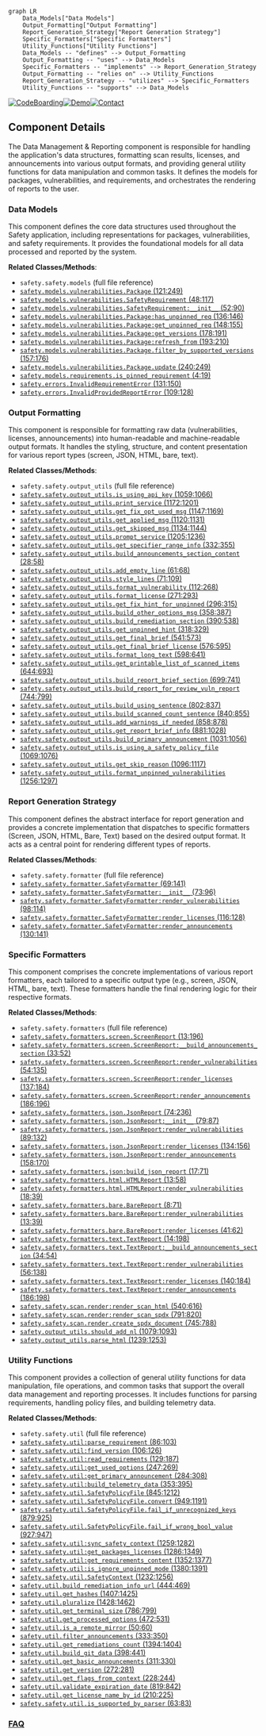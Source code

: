 ```mermaid
graph LR
    Data_Models["Data Models"]
    Output_Formatting["Output Formatting"]
    Report_Generation_Strategy["Report Generation Strategy"]
    Specific_Formatters["Specific Formatters"]
    Utility_Functions["Utility Functions"]
    Data_Models -- "defines" --> Output_Formatting
    Output_Formatting -- "uses" --> Data_Models
    Specific_Formatters -- "implements" --> Report_Generation_Strategy
    Output_Formatting -- "relies on" --> Utility_Functions
    Report_Generation_Strategy -- "utilizes" --> Specific_Formatters
    Utility_Functions -- "supports" --> Data_Models
```
[![CodeBoarding](https://img.shields.io/badge/Generated%20by-CodeBoarding-9cf?style=flat-square)](https://github.com/CodeBoarding/CodeBoarding)[![Demo](https://img.shields.io/badge/Try%20our-Demo-blue?style=flat-square)](https://www.codeboarding.org/demo)[![Contact](https://img.shields.io/badge/Contact%20us%20-%20contact@codeboarding.org-lightgrey?style=flat-square)](mailto:contact@codeboarding.org)

## Component Details

The Data Management & Reporting component is responsible for handling the application's data structures, formatting scan results, licenses, and announcements into various output formats, and providing general utility functions for data manipulation and common tasks. It defines the models for packages, vulnerabilities, and requirements, and orchestrates the rendering of reports to the user.

### Data Models
This component defines the core data structures used throughout the Safety application, including representations for packages, vulnerabilities, and safety requirements. It provides the foundational models for all data processed and reported by the system.


**Related Classes/Methods**:

- `safety.safety.models` (full file reference)
- <a href="https://github.com/pyupio/safety/blob/master/safety/models/vulnerabilities.py#L121-L249" target="_blank" rel="noopener noreferrer">`safety.models.vulnerabilities.Package` (121:249)</a>
- <a href="https://github.com/pyupio/safety/blob/master/safety/models/vulnerabilities.py#L48-L117" target="_blank" rel="noopener noreferrer">`safety.models.vulnerabilities.SafetyRequirement` (48:117)</a>
- <a href="https://github.com/pyupio/safety/blob/master/safety/models/vulnerabilities.py#L52-L90" target="_blank" rel="noopener noreferrer">`safety.models.vulnerabilities.SafetyRequirement:__init__` (52:90)</a>
- <a href="https://github.com/pyupio/safety/blob/master/safety/models/vulnerabilities.py#L136-L146" target="_blank" rel="noopener noreferrer">`safety.models.vulnerabilities.Package:has_unpinned_req` (136:146)</a>
- <a href="https://github.com/pyupio/safety/blob/master/safety/models/vulnerabilities.py#L148-L155" target="_blank" rel="noopener noreferrer">`safety.models.vulnerabilities.Package:get_unpinned_req` (148:155)</a>
- <a href="https://github.com/pyupio/safety/blob/master/safety/models/vulnerabilities.py#L178-L191" target="_blank" rel="noopener noreferrer">`safety.models.vulnerabilities.Package:get_versions` (178:191)</a>
- <a href="https://github.com/pyupio/safety/blob/master/safety/models/vulnerabilities.py#L193-L210" target="_blank" rel="noopener noreferrer">`safety.models.vulnerabilities.Package:refresh_from` (193:210)</a>
- <a href="https://github.com/pyupio/safety/blob/master/safety/models/vulnerabilities.py#L157-L176" target="_blank" rel="noopener noreferrer">`safety.models.vulnerabilities.Package.filter_by_supported_versions` (157:176)</a>
- <a href="https://github.com/pyupio/safety/blob/master/safety/models/vulnerabilities.py#L240-L249" target="_blank" rel="noopener noreferrer">`safety.models.vulnerabilities.Package.update` (240:249)</a>
- <a href="https://github.com/pyupio/safety/blob/master/safety/models/requirements.py#L4-L19" target="_blank" rel="noopener noreferrer">`safety.models.requirements.is_pinned_requirement` (4:19)</a>
- <a href="https://github.com/pyupio/safety/blob/master/safety/errors.py#L131-L150" target="_blank" rel="noopener noreferrer">`safety.errors.InvalidRequirementError` (131:150)</a>
- <a href="https://github.com/pyupio/safety/blob/master/safety/errors.py#L109-L128" target="_blank" rel="noopener noreferrer">`safety.errors.InvalidProvidedReportError` (109:128)</a>


### Output Formatting
This component is responsible for formatting raw data (vulnerabilities, licenses, announcements) into human-readable and machine-readable output formats. It handles the styling, structure, and content presentation for various report types (screen, JSON, HTML, bare, text).


**Related Classes/Methods**:

- `safety.safety.output_utils` (full file reference)
- <a href="https://github.com/pyupio/safety/blob/master/safety/output_utils.py#L1059-L1066" target="_blank" rel="noopener noreferrer">`safety.safety.output_utils.is_using_api_key` (1059:1066)</a>
- <a href="https://github.com/pyupio/safety/blob/master/safety/output_utils.py#L1172-L1201" target="_blank" rel="noopener noreferrer">`safety.safety.output_utils.print_service` (1172:1201)</a>
- <a href="https://github.com/pyupio/safety/blob/master/safety/output_utils.py#L1147-L1169" target="_blank" rel="noopener noreferrer">`safety.safety.output_utils.get_fix_opt_used_msg` (1147:1169)</a>
- <a href="https://github.com/pyupio/safety/blob/master/safety/output_utils.py#L1120-L1131" target="_blank" rel="noopener noreferrer">`safety.safety.output_utils.get_applied_msg` (1120:1131)</a>
- <a href="https://github.com/pyupio/safety/blob/master/safety/output_utils.py#L1134-L1144" target="_blank" rel="noopener noreferrer">`safety.safety.output_utils.get_skipped_msg` (1134:1144)</a>
- <a href="https://github.com/pyupio/safety/blob/master/safety/output_utils.py#L1205-L1236" target="_blank" rel="noopener noreferrer">`safety.safety.output_utils.prompt_service` (1205:1236)</a>
- <a href="https://github.com/pyupio/safety/blob/master/safety/output_utils.py#L332-L355" target="_blank" rel="noopener noreferrer">`safety.safety.output_utils.get_specifier_range_info` (332:355)</a>
- <a href="https://github.com/pyupio/safety/blob/master/safety/output_utils.py#L28-L58" target="_blank" rel="noopener noreferrer">`safety.safety.output_utils.build_announcements_section_content` (28:58)</a>
- <a href="https://github.com/pyupio/safety/blob/master/safety/output_utils.py#L61-L68" target="_blank" rel="noopener noreferrer">`safety.safety.output_utils.add_empty_line` (61:68)</a>
- <a href="https://github.com/pyupio/safety/blob/master/safety/output_utils.py#L71-L109" target="_blank" rel="noopener noreferrer">`safety.safety.output_utils.style_lines` (71:109)</a>
- <a href="https://github.com/pyupio/safety/blob/master/safety/output_utils.py#L112-L268" target="_blank" rel="noopener noreferrer">`safety.safety.output_utils.format_vulnerability` (112:268)</a>
- <a href="https://github.com/pyupio/safety/blob/master/safety/output_utils.py#L271-L293" target="_blank" rel="noopener noreferrer">`safety.safety.output_utils.format_license` (271:293)</a>
- <a href="https://github.com/pyupio/safety/blob/master/safety/output_utils.py#L296-L315" target="_blank" rel="noopener noreferrer">`safety.safety.output_utils.get_fix_hint_for_unpinned` (296:315)</a>
- <a href="https://github.com/pyupio/safety/blob/master/safety/output_utils.py#L358-L387" target="_blank" rel="noopener noreferrer">`safety.safety.output_utils.build_other_options_msg` (358:387)</a>
- <a href="https://github.com/pyupio/safety/blob/master/safety/output_utils.py#L390-L538" target="_blank" rel="noopener noreferrer">`safety.safety.output_utils.build_remediation_section` (390:538)</a>
- <a href="https://github.com/pyupio/safety/blob/master/safety/output_utils.py#L318-L329" target="_blank" rel="noopener noreferrer">`safety.safety.output_utils.get_unpinned_hint` (318:329)</a>
- <a href="https://github.com/pyupio/safety/blob/master/safety/output_utils.py#L541-L573" target="_blank" rel="noopener noreferrer">`safety.safety.output_utils.get_final_brief` (541:573)</a>
- <a href="https://github.com/pyupio/safety/blob/master/safety/output_utils.py#L576-L595" target="_blank" rel="noopener noreferrer">`safety.safety.output_utils.get_final_brief_license` (576:595)</a>
- <a href="https://github.com/pyupio/safety/blob/master/safety/output_utils.py#L598-L641" target="_blank" rel="noopener noreferrer">`safety.safety.output_utils.format_long_text` (598:641)</a>
- <a href="https://github.com/pyupio/safety/blob/master/safety/output_utils.py#L644-L693" target="_blank" rel="noopener noreferrer">`safety.safety.output_utils.get_printable_list_of_scanned_items` (644:693)</a>
- <a href="https://github.com/pyupio/safety/blob/master/safety/output_utils.py#L699-L741" target="_blank" rel="noopener noreferrer">`safety.safety.output_utils.build_report_brief_section` (699:741)</a>
- <a href="https://github.com/pyupio/safety/blob/master/safety/output_utils.py#L744-L799" target="_blank" rel="noopener noreferrer">`safety.safety.output_utils.build_report_for_review_vuln_report` (744:799)</a>
- <a href="https://github.com/pyupio/safety/blob/master/safety/output_utils.py#L802-L837" target="_blank" rel="noopener noreferrer">`safety.safety.output_utils.build_using_sentence` (802:837)</a>
- <a href="https://github.com/pyupio/safety/blob/master/safety/output_utils.py#L840-L855" target="_blank" rel="noopener noreferrer">`safety.safety.output_utils.build_scanned_count_sentence` (840:855)</a>
- <a href="https://github.com/pyupio/safety/blob/master/safety/output_utils.py#L858-L878" target="_blank" rel="noopener noreferrer">`safety.safety.output_utils.add_warnings_if_needed` (858:878)</a>
- <a href="https://github.com/pyupio/safety/blob/master/safety/output_utils.py#L881-L1028" target="_blank" rel="noopener noreferrer">`safety.safety.output_utils.get_report_brief_info` (881:1028)</a>
- <a href="https://github.com/pyupio/safety/blob/master/safety/output_utils.py#L1031-L1056" target="_blank" rel="noopener noreferrer">`safety.safety.output_utils.build_primary_announcement` (1031:1056)</a>
- <a href="https://github.com/pyupio/safety/blob/master/safety/output_utils.py#L1069-L1076" target="_blank" rel="noopener noreferrer">`safety.safety.output_utils.is_using_a_safety_policy_file` (1069:1076)</a>
- <a href="https://github.com/pyupio/safety/blob/master/safety/output_utils.py#L1096-L1117" target="_blank" rel="noopener noreferrer">`safety.safety.output_utils.get_skip_reason` (1096:1117)</a>
- <a href="https://github.com/pyupio/safety/blob/master/safety/output_utils.py#L1256-L1297" target="_blank" rel="noopener noreferrer">`safety.safety.output_utils.format_unpinned_vulnerabilities` (1256:1297)</a>


### Report Generation Strategy
This component defines the abstract interface for report generation and provides a concrete implementation that dispatches to specific formatters (Screen, JSON, HTML, Bare, Text) based on the desired output format. It acts as a central point for rendering different types of reports.


**Related Classes/Methods**:

- `safety.safety.formatter` (full file reference)
- <a href="https://github.com/pyupio/safety/blob/master/safety/formatter.py#L69-L141" target="_blank" rel="noopener noreferrer">`safety.safety.formatter.SafetyFormatter` (69:141)</a>
- <a href="https://github.com/pyupio/safety/blob/master/safety/formatter.py#L73-L96" target="_blank" rel="noopener noreferrer">`safety.safety.formatter.SafetyFormatter:__init__` (73:96)</a>
- <a href="https://github.com/pyupio/safety/blob/master/safety/formatter.py#L98-L114" target="_blank" rel="noopener noreferrer">`safety.safety.formatter.SafetyFormatter:render_vulnerabilities` (98:114)</a>
- <a href="https://github.com/pyupio/safety/blob/master/safety/formatter.py#L116-L128" target="_blank" rel="noopener noreferrer">`safety.safety.formatter.SafetyFormatter:render_licenses` (116:128)</a>
- <a href="https://github.com/pyupio/safety/blob/master/safety/formatter.py#L130-L141" target="_blank" rel="noopener noreferrer">`safety.safety.formatter.SafetyFormatter:render_announcements` (130:141)</a>


### Specific Formatters
This component comprises the concrete implementations of various report formatters, each tailored to a specific output type (e.g., screen, JSON, HTML, bare, text). These formatters handle the final rendering logic for their respective formats.


**Related Classes/Methods**:

- `safety.safety.formatters` (full file reference)
- <a href="https://github.com/pyupio/safety/blob/master/safety/formatters/screen.py#L13-L196" target="_blank" rel="noopener noreferrer">`safety.safety.formatters.screen.ScreenReport` (13:196)</a>
- <a href="https://github.com/pyupio/safety/blob/master/safety/formatters/screen.py#L33-L52" target="_blank" rel="noopener noreferrer">`safety.safety.formatters.screen.ScreenReport:__build_announcements_section` (33:52)</a>
- <a href="https://github.com/pyupio/safety/blob/master/safety/formatters/screen.py#L54-L135" target="_blank" rel="noopener noreferrer">`safety.safety.formatters.screen.ScreenReport:render_vulnerabilities` (54:135)</a>
- <a href="https://github.com/pyupio/safety/blob/master/safety/formatters/screen.py#L137-L184" target="_blank" rel="noopener noreferrer">`safety.safety.formatters.screen.ScreenReport:render_licenses` (137:184)</a>
- <a href="https://github.com/pyupio/safety/blob/master/safety/formatters/screen.py#L186-L196" target="_blank" rel="noopener noreferrer">`safety.safety.formatters.screen.ScreenReport:render_announcements` (186:196)</a>
- <a href="https://github.com/pyupio/safety/blob/master/safety/formatters/json.py#L74-L236" target="_blank" rel="noopener noreferrer">`safety.safety.formatters.json.JsonReport` (74:236)</a>
- <a href="https://github.com/pyupio/safety/blob/master/safety/formatters/json.py#L79-L87" target="_blank" rel="noopener noreferrer">`safety.safety.formatters.json.JsonReport:__init__` (79:87)</a>
- <a href="https://github.com/pyupio/safety/blob/master/safety/formatters/json.py#L89-L132" target="_blank" rel="noopener noreferrer">`safety.safety.formatters.json.JsonReport:render_vulnerabilities` (89:132)</a>
- <a href="https://github.com/pyupio/safety/blob/master/safety/formatters/json.py#L134-L156" target="_blank" rel="noopener noreferrer">`safety.safety.formatters.json.JsonReport:render_licenses` (134:156)</a>
- <a href="https://github.com/pyupio/safety/blob/master/safety/formatters/json.py#L158-L170" target="_blank" rel="noopener noreferrer">`safety.safety.formatters.json.JsonReport:render_announcements` (158:170)</a>
- <a href="https://github.com/pyupio/safety/blob/master/safety/formatters/json.py#L17-L71" target="_blank" rel="noopener noreferrer">`safety.safety.formatters.json:build_json_report` (17:71)</a>
- <a href="https://github.com/pyupio/safety/blob/master/safety/formatters/html.py#L13-L58" target="_blank" rel="noopener noreferrer">`safety.safety.formatters.html.HTMLReport` (13:58)</a>
- <a href="https://github.com/pyupio/safety/blob/master/safety/formatters/html.py#L18-L39" target="_blank" rel="noopener noreferrer">`safety.safety.formatters.html.HTMLReport:render_vulnerabilities` (18:39)</a>
- <a href="https://github.com/pyupio/safety/blob/master/safety/formatters/bare.py#L8-L71" target="_blank" rel="noopener noreferrer">`safety.safety.formatters.bare.BareReport` (8:71)</a>
- <a href="https://github.com/pyupio/safety/blob/master/safety/formatters/bare.py#L13-L39" target="_blank" rel="noopener noreferrer">`safety.safety.formatters.bare.BareReport:render_vulnerabilities` (13:39)</a>
- <a href="https://github.com/pyupio/safety/blob/master/safety/formatters/bare.py#L41-L62" target="_blank" rel="noopener noreferrer">`safety.safety.formatters.bare.BareReport:render_licenses` (41:62)</a>
- <a href="https://github.com/pyupio/safety/blob/master/safety/formatters/text.py#L14-L198" target="_blank" rel="noopener noreferrer">`safety.safety.formatters.text.TextReport` (14:198)</a>
- <a href="https://github.com/pyupio/safety/blob/master/safety/formatters/text.py#L34-L54" target="_blank" rel="noopener noreferrer">`safety.safety.formatters.text.TextReport:__build_announcements_section` (34:54)</a>
- <a href="https://github.com/pyupio/safety/blob/master/safety/formatters/text.py#L56-L138" target="_blank" rel="noopener noreferrer">`safety.safety.formatters.text.TextReport:render_vulnerabilities` (56:138)</a>
- <a href="https://github.com/pyupio/safety/blob/master/safety/formatters/text.py#L140-L184" target="_blank" rel="noopener noreferrer">`safety.safety.formatters.text.TextReport:render_licenses` (140:184)</a>
- <a href="https://github.com/pyupio/safety/blob/master/safety/formatters/text.py#L186-L198" target="_blank" rel="noopener noreferrer">`safety.safety.formatters.text.TextReport:render_announcements` (186:198)</a>
- <a href="https://github.com/pyupio/safety/blob/master/safety/scan/render.py#L540-L616" target="_blank" rel="noopener noreferrer">`safety.safety.scan.render:render_scan_html` (540:616)</a>
- <a href="https://github.com/pyupio/safety/blob/master/safety/scan/render.py#L791-L820" target="_blank" rel="noopener noreferrer">`safety.safety.scan.render:render_scan_spdx` (791:820)</a>
- <a href="https://github.com/pyupio/safety/blob/master/safety/scan/render.py#L745-L788" target="_blank" rel="noopener noreferrer">`safety.safety.scan.render.create_spdx_document` (745:788)</a>
- <a href="https://github.com/pyupio/safety/blob/master/safety/output_utils.py#L1079-L1093" target="_blank" rel="noopener noreferrer">`safety.output_utils.should_add_nl` (1079:1093)</a>
- <a href="https://github.com/pyupio/safety/blob/master/safety/output_utils.py#L1239-L1253" target="_blank" rel="noopener noreferrer">`safety.output_utils.parse_html` (1239:1253)</a>


### Utility Functions
This component provides a collection of general utility functions for data manipulation, file operations, and common tasks that support the overall data management and reporting processes. It includes functions for parsing requirements, handling policy files, and building telemetry data.


**Related Classes/Methods**:

- `safety.safety.util` (full file reference)
- <a href="https://github.com/pyupio/safety/blob/master/safety/util.py#L86-L103" target="_blank" rel="noopener noreferrer">`safety.safety.util:parse_requirement` (86:103)</a>
- <a href="https://github.com/pyupio/safety/blob/master/safety/util.py#L106-L126" target="_blank" rel="noopener noreferrer">`safety.safety.util:find_version` (106:126)</a>
- <a href="https://github.com/pyupio/safety/blob/master/safety/util.py#L129-L187" target="_blank" rel="noopener noreferrer">`safety.safety.util:read_requirements` (129:187)</a>
- <a href="https://github.com/pyupio/safety/blob/master/safety/util.py#L247-L269" target="_blank" rel="noopener noreferrer">`safety.safety.util:get_used_options` (247:269)</a>
- <a href="https://github.com/pyupio/safety/blob/master/safety/util.py#L284-L308" target="_blank" rel="noopener noreferrer">`safety.safety.util:get_primary_announcement` (284:308)</a>
- <a href="https://github.com/pyupio/safety/blob/master/safety/util.py#L353-L395" target="_blank" rel="noopener noreferrer">`safety.safety.util:build_telemetry_data` (353:395)</a>
- <a href="https://github.com/pyupio/safety/blob/master/safety/util.py#L845-L1212" target="_blank" rel="noopener noreferrer">`safety.safety.util.SafetyPolicyFile` (845:1212)</a>
- <a href="https://github.com/pyupio/safety/blob/master/safety/util.py#L949-L1191" target="_blank" rel="noopener noreferrer">`safety.safety.util.SafetyPolicyFile.convert` (949:1191)</a>
- <a href="https://github.com/pyupio/safety/blob/master/safety/util.py#L879-L925" target="_blank" rel="noopener noreferrer">`safety.safety.util.SafetyPolicyFile.fail_if_unrecognized_keys` (879:925)</a>
- <a href="https://github.com/pyupio/safety/blob/master/safety/util.py#L927-L947" target="_blank" rel="noopener noreferrer">`safety.safety.util.SafetyPolicyFile.fail_if_wrong_bool_value` (927:947)</a>
- <a href="https://github.com/pyupio/safety/blob/master/safety/util.py#L1259-L1282" target="_blank" rel="noopener noreferrer">`safety.safety.util:sync_safety_context` (1259:1282)</a>
- <a href="https://github.com/pyupio/safety/blob/master/safety/util.py#L1286-L1349" target="_blank" rel="noopener noreferrer">`safety.safety.util:get_packages_licenses` (1286:1349)</a>
- <a href="https://github.com/pyupio/safety/blob/master/safety/util.py#L1352-L1377" target="_blank" rel="noopener noreferrer">`safety.safety.util:get_requirements_content` (1352:1377)</a>
- <a href="https://github.com/pyupio/safety/blob/master/safety/util.py#L1380-L1391" target="_blank" rel="noopener noreferrer">`safety.safety.util:is_ignore_unpinned_mode` (1380:1391)</a>
- <a href="https://github.com/pyupio/safety/blob/master/safety/util.py#L1232-L1256" target="_blank" rel="noopener noreferrer">`safety.safety.util.SafetyContext` (1232:1256)</a>
- <a href="https://github.com/pyupio/safety/blob/master/safety/util.py#L444-L469" target="_blank" rel="noopener noreferrer">`safety.util.build_remediation_info_url` (444:469)</a>
- <a href="https://github.com/pyupio/safety/blob/master/safety/util.py#L1407-L1425" target="_blank" rel="noopener noreferrer">`safety.util.get_hashes` (1407:1425)</a>
- <a href="https://github.com/pyupio/safety/blob/master/safety/util.py#L1428-L1462" target="_blank" rel="noopener noreferrer">`safety.util.pluralize` (1428:1462)</a>
- <a href="https://github.com/pyupio/safety/blob/master/safety/util.py#L786-L799" target="_blank" rel="noopener noreferrer">`safety.util.get_terminal_size` (786:799)</a>
- <a href="https://github.com/pyupio/safety/blob/master/safety/util.py#L472-L531" target="_blank" rel="noopener noreferrer">`safety.util.get_processed_options` (472:531)</a>
- <a href="https://github.com/pyupio/safety/blob/master/safety/util.py#L50-L60" target="_blank" rel="noopener noreferrer">`safety.util.is_a_remote_mirror` (50:60)</a>
- <a href="https://github.com/pyupio/safety/blob/master/safety/util.py#L333-L350" target="_blank" rel="noopener noreferrer">`safety.util.filter_announcements` (333:350)</a>
- <a href="https://github.com/pyupio/safety/blob/master/safety/util.py#L1394-L1404" target="_blank" rel="noopener noreferrer">`safety.util.get_remediations_count` (1394:1404)</a>
- <a href="https://github.com/pyupio/safety/blob/master/safety/util.py#L398-L441" target="_blank" rel="noopener noreferrer">`safety.util.build_git_data` (398:441)</a>
- <a href="https://github.com/pyupio/safety/blob/master/safety/util.py#L311-L330" target="_blank" rel="noopener noreferrer">`safety.util.get_basic_announcements` (311:330)</a>
- <a href="https://github.com/pyupio/safety/blob/master/safety/util.py#L272-L281" target="_blank" rel="noopener noreferrer">`safety.util.get_version` (272:281)</a>
- <a href="https://github.com/pyupio/safety/blob/master/safety/util.py#L228-L244" target="_blank" rel="noopener noreferrer">`safety.util.get_flags_from_context` (228:244)</a>
- <a href="https://github.com/pyupio/safety/blob/master/safety/util.py#L819-L842" target="_blank" rel="noopener noreferrer">`safety.util.validate_expiration_date` (819:842)</a>
- <a href="https://github.com/pyupio/safety/blob/master/safety/util.py#L210-L225" target="_blank" rel="noopener noreferrer">`safety.util.get_license_name_by_id` (210:225)</a>
- <a href="https://github.com/pyupio/safety/blob/master/safety/util.py#L63-L83" target="_blank" rel="noopener noreferrer">`safety.safety.util.is_supported_by_parser` (63:83)</a>




### [FAQ](https://github.com/CodeBoarding/GeneratedOnBoardings/tree/main?tab=readme-ov-file#faq)